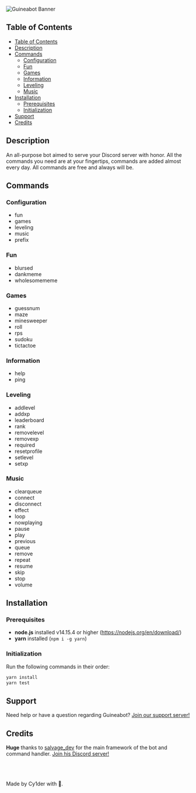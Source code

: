 ![Guineabot Banner](https://cdn.discordapp.com/attachments/798689993761488966/802216129471840296/banner.png)

## Table of Contents

- [Table of Contents](#table-of-contents)
- [Description](#description)
- [Commands](#commands)
  - [Configuration](#configuration)
  - [Fun](#fun)
  - [Games](#games)
  - [Information](#information)
  - [Leveling](#leveling)
  - [Music](#music)
- [Installation](#installation)
  - [Prerequisites](#prerequisites)
  - [Initialization](#initialization)
- [Support](#support)
- [Credits](#credits)

## Description

An all-purpose bot aimed to serve your Discord server with honor. All the commands you need are at your fingertips, commands are added almost every day. All commands are free and always will be.

## Commands

### Configuration

- fun
- games
- leveling
- music
- prefix

### Fun

- blursed
- dankmeme
- wholesomememe

### Games

- guessnum
- maze
- minesweeper
- roll
- rps
- sudoku
- tictactoe

### Information

- help
- ping

### Leveling

- addlevel
- addxp
- leaderboard
- rank
- removelevel
- removexp
- required
- resetprofile
- setlevel
- setxp

### Music

- clearqueue
- connect
- disconnect
- effect
- loop
- nowplaying
- pause
- play
- previous
- queue
- remove
- repeat
- resume
- skip
- stop
- volume
  
## Installation

### Prerequisites

- **node.js** installed v14.15.4 or higher (https://nodejs.org/en/download/)
- **yarn** installed (`npm i -g yarn`)

### Initialization

Run the following commands in their order:

```cmd
yarn install
yarn test
```

## Support

Need help or have a question regarding Guineabot? [Join our support server!](https://discord.gg/6KpZhR3SRP)

## Credits

**Huge** thanks to [salvage_dev](https://www.youtube.com/channel/UC7-pjRSGoNEMoIujwOH2Mhw) for the main framework of the bot and command handler. [Join his Discord server!](https://discord.gg/3ucGCpa)

\
\
\
Made by Cy1der with 💖.
